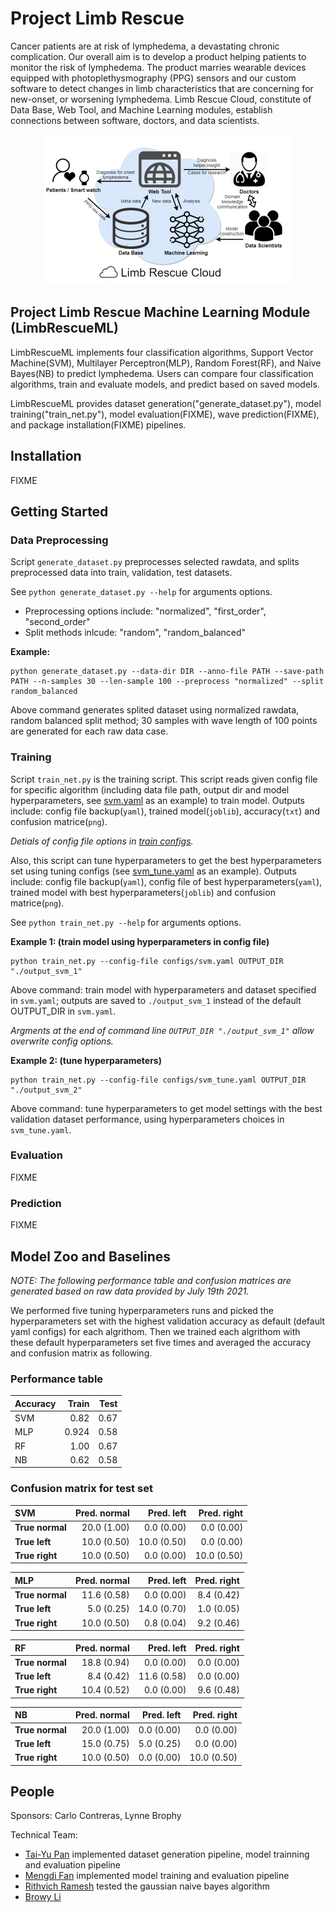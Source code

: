 # Project Limb Rescue
Cancer patients are at risk of lymphedema, a devastating chronic complication. Our overall aim is to develop a product helping patients to monitor the risk of lymphedema. The product marries wearable devices equipped with photoplethysmography (PPG) sensors and our custom software to detect changes in limb characteristics that are concerning for new-onset, or worsening lymphedema. 
Limb Rescue Cloud, constitute of Data Base, Web Tool, and Machine Learning modules, establish connections between software, doctors, and data scientists.
<p align="center"><img src="figures/PLR_context_diagram.png" width="400"></p>

## Project Limb Rescue Machine Learning Module (LimbRescueML)
LimbRescueML implements four classification algorithms, Support Vector Machine(SVM), Multilayer Perceptron(MLP), Random Forest(RF), and Naive Bayes(NB) to predict lymphedema. Users can compare four classification algorithms, train and evaluate models, and predict based on saved models.

LimbRescueML provides dataset generation("generate_dataset.py"), model training("train_net.py"), model evaluation(FIXME), wave prediction(FIXME), and package installation(FIXME) pipelines.

## Installation
FIXME
## Getting Started
### Data Preprocessing
Script `generate_dataset.py` preprocesses selected rawdata, and splits preprocessed data into train, validation, test datasets.

See `python generate_dataset.py --help` for arguments options.
- Preprocessing options include: "normalized", "first_order", "second_order"
- Split methods inlcude: "random", "random_balanced"

**Example:**
```
python generate_dataset.py --data-dir DIR --anno-file PATH --save-path PATH --n-samples 30 --len-sample 100 --preprocess "normalized" --split random_balanced 
```
Above command generates splited dataset using normalized rawdata, random balanced split method; 30 samples with wave length of 100 points are generated for each raw data case.
### Training
Script `train_net.py` is the training script. This script reads given config file for specific algorithm (including data file path, output dir and model hyperparameters, see [svm.yaml](configs/svm.yaml) as an example) to train model. Outputs include: config file backup(`yaml`), trained model(`joblib`), accuracy(`txt`) and confusion matrice(`png`).

*Detials of config file options in [train configs](configs/README.md).*

Also, this script can tune hyperparameters to get the best hyperparameters set using tuning configs (see [svm_tune.yaml](configs/svm_tune.yaml) as an example). Outputs include: config file backup(`yaml`), config file of best hyperparameters(`yaml`), trained model with best hyperparameters(`joblib`) and confusion matrice(`png`).

See `python train_net.py --help` for arguments options.

**Example 1: (train model using hyperparameters in config file)**
```
python train_net.py --config-file configs/svm.yaml OUTPUT_DIR "./output_svm_1"
```
Above command: train model with hyperparameters and dataset specified in `svm.yaml`; outputs are saved to `./output_svm_1` instead of the default OUTPUT_DIR in `svm.yaml`.

*Argments at the end of command line `OUTPUT_DIR "./output_svm_1"` allow overwrite config options.*

**Example 2: (tune hyperparameters)**
```
python train_net.py --config-file configs/svm_tune.yaml OUTPUT_DIR "./output_svm_2"
```
Above command: tune hyperparameters to get model settings with the best validation dataset performance, using hyperparameters choices in `svm_tune.yaml`.

### Evaluation
FIXME
### Prediction
FIXME
## Model Zoo and Baselines
*NOTE: The following performance table and confusion matrices are generated based on raw data provided by July 19th 2021.*

We performed five tuning hyperparameters runs and picked the hyperparameters set with the highest validation accuracy as default (default yaml configs) for each algrithom. Then we trained each algrithom with these default hyperparameters set five times and averaged the accuracy and confusion matrix as following.

### Performance table
| Accuracy | Train | Test |
|:---|---:|---:|
| SVM | 0.82 | 0.67 |
| MLP | 0.924 | 0.58 |
| RF | 1.00 | 0.67 |
| NB | 0.62 | 0.58 |

### Confusion matrix for test set
| SVM | Pred. normal | Pred. left | Pred. right |
| :--- | ---: | ---: | ---: | 
| **True normal** | 20.0 (1.00) | 0.0 (0.00) | 0.0 (0.00) |
| **True left** | 10.0 (0.50) | 10.0 (0.50) | 0.0 (0.00) |
| **True right** | 10.0 (0.50) | 0.0 (0.00) | 10.0 (0.50) |

| MLP | Pred. normal | Pred. left | Pred. right |
| :--- | ---: | ---: | ---: | 
| **True normal** | 11.6 (0.58) | 0.0 (0.00) | 8.4 (0.42) |
| **True left** | 5.0 (0.25) | 14.0 (0.70) | 1.0 (0.05) |
| **True right** | 10.0 (0.50) | 0.8 (0.04) | 9.2 (0.46) |

| RF | Pred. normal | Pred. left | Pred. right |
| :--- | ---: | ---: | ---: |
| **True normal** | 18.8 (0.94) | 0.0 (0.00) | 0.0 (0.00) |
| **True left** | 8.4 (0.42) | 11.6 (0.58) | 0.0 (0.00) |
| **True right** | 10.4 (0.52) | 0.0 (0.00) | 9.6 (0.48) |

| NB | Pred. normal | Pred. left | Pred. right |
| :--- | ---: | ---: | ---: |
| **True normal** | 20.0 (1.00) | 0.0 (0.00) | 0.0 (0.00) |
| **True left** | 15.0 (0.75) | 5.0 (0.25) | 0.0 (0.00) |
| **True right** | 10.0 (0.50) | 0.0 (0.00) | 10.0 (0.50) |

## People
Sponsors: Carlo Contreras, Lynne Brophy

Technical Team: 
- [Tai-Yu Pan](https://github.com/tydpan) implemented dataset generation pipeline, model trainning and evaluation pipeline
- [Mengdi Fan](https://github.com/mengdifan) implemented model training and evaluation pipeline
- [Rithvich Ramesh](https://github.com/rithvichramesh) tested the gaussian naive bayes algorithm
- [Browy Li](https://github.com/BrowyLi)


